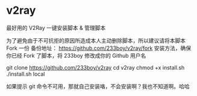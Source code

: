 # v2ray
最好用的 V2Ray 一键安装脚本 &amp; 管理脚本


为了避免由于不可抗拒的原因所造成本人主动删除脚本，所以建议请将本脚本 Fork 一份
备份地址： https://github.com/233boy/v2ray/fork
安装方法，确保你已经 Fork 了脚本，将 233boy 修改成你的 Github 用户名

git clone https://github.com/233boy/v2ray
cd v2ray
chmod +x install.sh
./install.sh local

如果提示 git 命令不可用，那就自己安装咯，不会安装啊？我也不知道啊。哈哈
